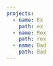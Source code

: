 ```yaml
---
projects:
  - name: Ex
    path: ex
  - name: Rex
    path: rex
  - name: Bad
    path: Bad
---
```


